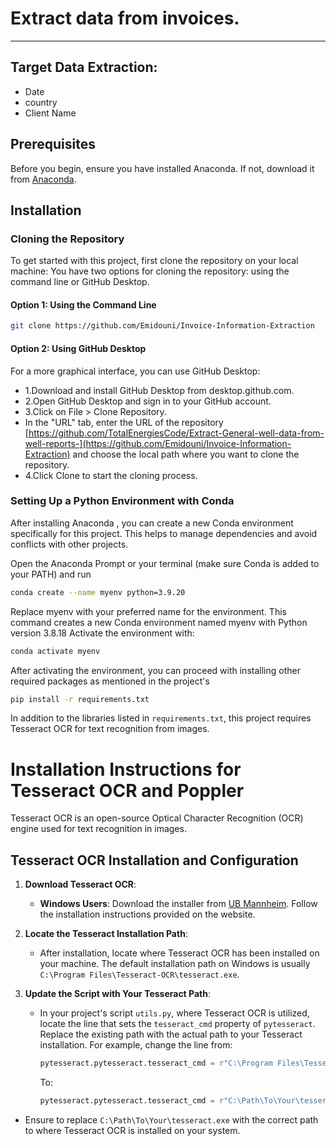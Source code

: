 # Extract data from invoices.
***


## Target Data Extraction:

  - Date 
  - country
  - Client Name

## Prerequisites

Before you begin, ensure you have installed Anaconda. If not, download it from [Anaconda](https://www.anaconda.com/products/individual).

## Installation

### Cloning the Repository

To get started with this project, first clone the repository on your local machine:
You have two options for cloning the repository: using the command line or GitHub Desktop.

#### Option 1: Using the Command Line
```bash
git clone https://github.com/Emidouni/Invoice-Information-Extraction
```
#### Option 2: Using GitHub Desktop

For a more graphical interface, you can use GitHub Desktop:

- 1.Download and install GitHub Desktop from desktop.github.com.
- 2.Open GitHub Desktop and sign in to your GitHub account.
- 3.Click on File > Clone Repository.
- In the "URL" tab, enter the URL of the repository [https://github.com/TotalEnergiesCode/Extract-General-well-data-from-well-reports-](https://github.com/Emidouni/Invoice-Information-Extraction) and choose the local path where you want to clone the repository.
- 4.Click Clone to start the cloning process.

### Setting Up a Python Environment with Conda
After installing Anaconda , you can create a new Conda environment specifically for this project. This helps to manage dependencies and avoid conflicts with other projects.

Open the Anaconda Prompt or your terminal (make sure Conda is added to your PATH) and run
```bash
conda create --name myenv python=3.9.20
```
Replace myenv with your preferred name for the environment. This command creates a new Conda environment named myenv with Python version 3.8.18
Activate the environment with:
```bash
conda activate myenv
```
After activating the environment, you can proceed with installing other required packages as mentioned in the project's 
```bash
pip install -r requirements.txt
```
In addition to the libraries listed in `requirements.txt`, this project requires Tesseract OCR for text recognition from images.

# Installation Instructions for Tesseract OCR and Poppler

Tesseract OCR is an open-source Optical Character Recognition (OCR) engine used for text recognition in images.

## Tesseract OCR Installation and Configuration

1. **Download Tesseract OCR**:
   - **Windows Users**: Download the installer from [UB Mannheim](https://github.com/UB-Mannheim/tesseract/wiki). Follow the installation instructions provided on the website.

2. **Locate the Tesseract Installation Path**:
   - After installation, locate where Tesseract OCR has been installed on your machine. The default installation path on Windows is usually `C:\Program Files\Tesseract-OCR\tesseract.exe`.
3. **Update the Script with Your Tesseract Path**:
   - In your project's script `utils.py`, where Tesseract OCR is utilized, locate the line that sets the `tesseract_cmd` property of `pytesseract`. Replace the existing path with the actual path to your Tesseract installation.
     For example, change the line from:

     ```python
     pytesseract.pytesseract.tesseract_cmd = r"C:\Program Files\Tesseract-OCR\tesseract.exe"
     ```

     To:

     ```python
     pytesseract.pytesseract.tesseract_cmd = r"C:\Path\To\Your\tesseract.exe"
     ```
- Ensure to replace `C:\Path\To\Your\tesseract.exe` with the correct path to where Tesseract OCR is installed on your system.
